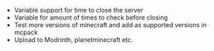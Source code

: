 - Variable support for time to close the server
- Variable for amount of times to check before closing
- Test more versions of minecraft and add as supported versions in mcpack
- Upload to Modrinth, planetminecraft etc.
